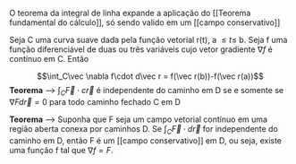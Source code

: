 O teorema da integral de linha expande a aplicação do [[Teorema fundamental do cálculo]], só sendo valido em um [[campo conservativo]]


Seja C uma curva suave dada pela função vetorial r(t), a $\leq t \leq$ b. Seja f
uma função diferenciável de duas ou três variáveis cujo vetor gradiente $\nabla f$ é contínuo
em C. Então

$$\int_C\vec \nabla f\cdot d\vec r = f(\vec r(b))-f(\vec r(a))$$
**Teorema** --> $\displaystyle \int_C \vec F \cdot c\vec r$  é independente do caminho em D se e somente se $\nabla F  d\vec r=0$ para todo caminho fechado C em D

**Teorema** --> Suponha que F seja um campo vetorial contínuo em uma região aberta conexa por caminhos D. Se $\int_C \vec F \cdot d\vec r$ for independente do caminho em D, então F é um [[campo conservativo]] em D, ou seja, existe uma função f tal que $\nabla f = F$.



